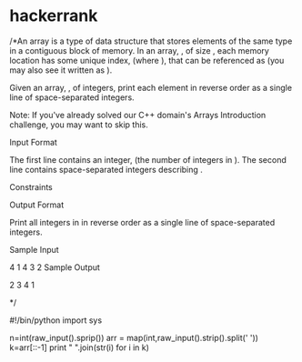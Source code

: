 # hackerrank

/*An array is a type of data structure that stores elements of the same type in a contiguous block of memory. In an array, , of size , each memory location has some unique index,  (where ), that can be referenced as  (you may also see it written as ).

Given an array, , of  integers, print each element in reverse order as a single line of space-separated integers.

Note: If you've already solved our C++ domain's Arrays Introduction challenge, you may want to skip this.

Input Format

The first line contains an integer,  (the number of integers in ). 
The second line contains  space-separated integers describing .

Constraints

Output Format

Print all  integers in  in reverse order as a single line of space-separated integers.

Sample Input

4
1 4 3 2
Sample Output

2 3 4 1
 
*/

#!/bin/python
import sys 

n=int(raw_input().sprip())
arr = map(int,raw_input().strip().split(' '))
k=arr[::-1]
print " ".join(str(i) for i in k)
